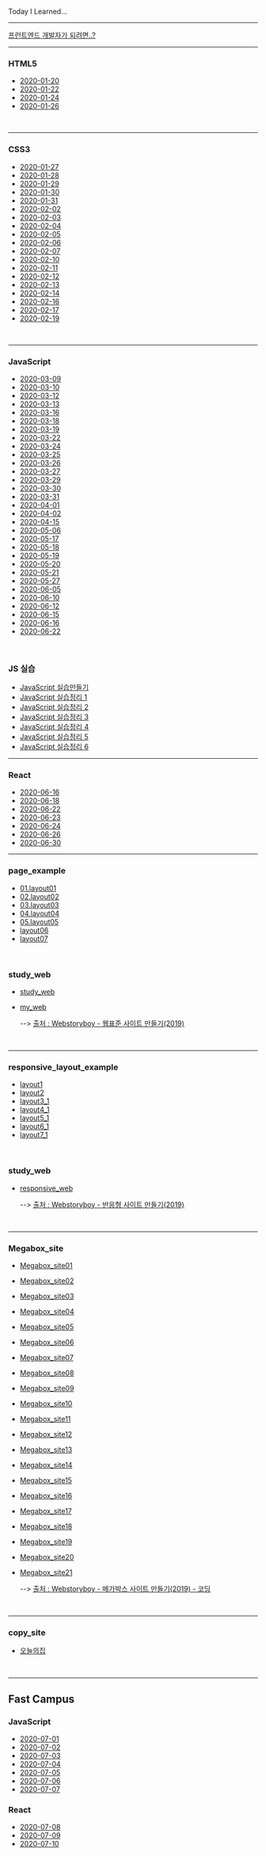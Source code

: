 

Today I Learned...

-----------

[프런트엔드 개발자가 되려면..?](https://github.com/cjdtjr6rl/TIL/blob/master/프런트엔드개발자.md)

-------------

### HTML5

* [2020-01-20](https://github.com/cjdtjr6rl/TIL/blob/master/HTML5/20200120.md)
* [2020-01-22](https://github.com/cjdtjr6rl/TIL/blob/master/HTML5/20200122.md)
* [2020-01-24](https://github.com/cjdtjr6rl/TIL/blob/master/HTML5/20200124.md)
* [2020-01-26](https://github.com/cjdtjr6rl/TIL/blob/master/HTML5/20200126.md)

<br/>

-------------

### CSS3

- [2020-01-27](https://github.com/cjdtjr6rl/TIL/blob/master/CSS3/20200127.md)
- [2020-01-28](https://github.com/cjdtjr6rl/TIL/blob/master/CSS3/20200128.md)
- [2020-01-29](https://github.com/cjdtjr6rl/TIL/blob/master/CSS3/20200129.md)
- [2020-01-30](https://github.com/cjdtjr6rl/TIL/blob/master/CSS3/20200130.md)
- [2020-01-31](https://github.com/cjdtjr6rl/TIL/blob/master/CSS3/20200131.md)
- [2020-02-02](https://github.com/cjdtjr6rl/TIL/blob/master/CSS3/20200202.md)
- [2020-02-03](https://github.com/cjdtjr6rl/TIL/blob/master/CSS3/20200203.md)
- [2020-02-04](https://github.com/cjdtjr6rl/TIL/blob/master/CSS3/20200204.md)
- [2020-02-05](https://github.com/cjdtjr6rl/TIL/blob/master/CSS3/20200205.md)
- [2020-02-06](https://github.com/cjdtjr6rl/TIL/blob/master/CSS3/20200206.md)
- [2020-02-07](https://github.com/cjdtjr6rl/TIL/blob/master/CSS3/20200207.md)
- [2020-02-10](https://github.com/cjdtjr6rl/TIL/blob/master/CSS3/20200210.md)
- [2020-02-11](https://github.com/cjdtjr6rl/TIL/blob/master/CSS3/20200211.md)
- [2020-02-12](https://github.com/cjdtjr6rl/TIL/blob/master/CSS3/20200212.md)
- [2020-02-13](https://github.com/cjdtjr6rl/TIL/blob/master/CSS3/20200213.md)
- [2020-02-14](https://github.com/cjdtjr6rl/TIL/blob/master/CSS3/20200214.md)
- [2020-02-16](https://github.com/cjdtjr6rl/TIL/blob/master/CSS3/20200216.md)
- [2020-02-17](https://github.com/cjdtjr6rl/TIL/blob/master/CSS3/20200217.md)
- [2020-02-19](https://github.com/cjdtjr6rl/TIL/blob/master/CSS3/20200219.md)

<br/>

---

### JavaScript

- [2020-03-09](https://github.com/cjdtjr6rl/TIL/blob/master/JavaScript/20200309.md)
- [2020-03-10](https://github.com/cjdtjr6rl/TIL/blob/master/JavaScript/20200310.md)
- [2020-03-12](https://github.com/cjdtjr6rl/TIL/blob/master/JavaScript/20200312.md)
- [2020-03-13](https://github.com/cjdtjr6rl/TIL/blob/master/JavaScript/20200313.md)
- [2020-03-16](https://github.com/cjdtjr6rl/TIL/blob/master/JavaScript/20200316.md)
- [2020-03-18](https://github.com/cjdtjr6rl/TIL/blob/master/JavaScript/20200318.md)
- [2020-03-19](https://github.com/cjdtjr6rl/TIL/blob/master/JavaScript/20200319.md)
- [2020-03-22](https://github.com/cjdtjr6rl/TIL/blob/master/JavaScript/20200322.md)
- [2020-03-24](https://github.com/cjdtjr6rl/TIL/blob/master/JavaScript/20200324.md)
- [2020-03-25](https://github.com/cjdtjr6rl/TIL/blob/master/JavaScript/20200325.md)
- [2020-03-26](https://github.com/cjdtjr6rl/TIL/blob/master/JavaScript/20200326.md)
- [2020-03-27](https://github.com/cjdtjr6rl/TIL/blob/master/JavaScript/20200327.md)
- [2020-03-29](https://github.com/cjdtjr6rl/TIL/blob/master/JavaScript/20200329.md)
- [2020-03-30](https://github.com/cjdtjr6rl/TIL/blob/master/JavaScript/20200330.md)
- [2020-03-31](https://github.com/cjdtjr6rl/TIL/blob/master/JavaScript/20200331.md)
- [2020-04-01](https://github.com/cjdtjr6rl/TIL/blob/master/JavaScript/20200401.md)
- [2020-04-02](https://github.com/cjdtjr6rl/TIL/blob/master/JavaScript/20200402.md)
- [2020-04-15](https://github.com/cjdtjr6rl/TIL/blob/master/JavaScript/20200415.md)
- [2020-05-06](https://github.com/cjdtjr6rl/TIL/blob/master/JavaScript/20200506.md)
- [2020-05-17](https://github.com/cjdtjr6rl/TIL/blob/master/JavaScript/20200517.md)
- [2020-05-18](https://github.com/cjdtjr6rl/TIL/blob/master/JavaScript/20200518.md)
- [2020-05-19](https://github.com/cjdtjr6rl/TIL/blob/master/JavaScript/20200519.md)
- [2020-05-20](https://github.com/cjdtjr6rl/TIL/blob/master/JavaScript/20200520.md)
- [2020-05-21](https://github.com/cjdtjr6rl/TIL/blob/master/JavaScript/20200521.md)
- [2020-05-27](https://github.com/cjdtjr6rl/TIL/blob/master/JavaScript/20200527.md)
- [2020-06-05](https://github.com/cjdtjr6rl/TIL/blob/master/JavaScript/20200605.md)
- [2020-06-10](https://github.com/cjdtjr6rl/TIL/blob/master/JavaScript/20200610.md)
- [2020-06-12](https://github.com/cjdtjr6rl/TIL/blob/master/JavaScript/20200612.md)
- [2020-06-15](https://github.com/cjdtjr6rl/TIL/blob/master/JavaScript/20200615.md)
- [2020-06-16](https://github.com/cjdtjr6rl/TIL/blob/master/JavaScript/20200616.md)
- [2020-06-22](https://github.com/cjdtjr6rl/TIL/blob/master/JavaScript/20200622.md)

<br/>

### JS 실습

- [JavaScript 실습만들기](https://github.com/cjdtjr6rl/TIL/blob/master/JavaScript/JS_study)
- [JavaScript 실습정리 1](https://github.com/cjdtjr6rl/TIL/blob/master/JavaScript/JS_study/js_note1.md)
- [JavaScript 실습정리 2](https://github.com/cjdtjr6rl/TIL/blob/master/JavaScript/JS_study/js_note2.md)
- [JavaScript 실습정리 3](https://github.com/cjdtjr6rl/TIL/blob/master/JavaScript/JS_study/js_note3.md)
- [JavaScript 실습정리 4](https://github.com/cjdtjr6rl/TIL/blob/master/JavaScript/JS_study/js_note4.md)
- [JavaScript 실습정리 5](https://github.com/cjdtjr6rl/TIL/blob/master/JavaScript/JS_study/js_note5.md)
- [JavaScript 실습정리 6](https://github.com/cjdtjr6rl/TIL/blob/master/JavaScript/JS_study/js_note6.md)

---

### React

- [2020-06-16](https://github.com/cjdtjr6rl/TIL/blob/master/React/20200616.md)
- [2020-06-18](https://github.com/cjdtjr6rl/TIL/blob/master/React/20200618.md)
- [2020-06-22](https://github.com/cjdtjr6rl/TIL/blob/master/React/20200622.md)
- [2020-06-23](https://github.com/cjdtjr6rl/TIL/blob/master/React/20200623.md)
- [2020-06-24](https://github.com/cjdtjr6rl/TIL/blob/master/React/20200624.md)
- [2020-06-26](https://github.com/cjdtjr6rl/TIL/blob/master/React/20200626.md)
- [2020-06-30](https://github.com/cjdtjr6rl/TIL/blob/master/React/20200630.md)

---

### page_example

- [01.layout01](https://github.com/cjdtjr6rl/TIL/blob/master/personal_study/page_example/01.layout01.html)
- [02.layout02](https://github.com/cjdtjr6rl/TIL/blob/master/personal_study/page_example/02.layout02.html)
- [03.layout03](https://github.com/cjdtjr6rl/TIL/blob/master/personal_study/page_example/03.layout03.html)
- [04.layout04](https://github.com/cjdtjr6rl/TIL/blob/master/personal_study/page_example/04.layout04.html)
- [05.layout05](https://github.com/cjdtjr6rl/TIL/blob/master/personal_study/page_example/05.layout05.html)
- [layout06](https://github.com/cjdtjr6rl/TIL/blob/master/personal_study/page_example/layout06.html)
- [layout07](https://github.com/cjdtjr6rl/TIL/blob/master/personal_study/page_example/layout07.html)

<br/>

### study_web

- [study_web](https://github.com/cjdtjr6rl/TIL/tree/master/personal_study/web)

- [my_web](http://cjdtjr6rl.dothome.co.kr/web/index.html)

  --> [출처 : Webstoryboy - 웹표준 사이트 만들기(2019)](https://www.youtube.com/playlist?list=PL4UVBBIc6giKixok-bC7XVEx0ZFsngr5Z)

<br/>

---

### responsive_layout_example

- [layout1](https://github.com/cjdtjr6rl/TIL/blob/master/personal_study/responsive/layout1.html)
- [layout2](https://github.com/cjdtjr6rl/TIL/blob/master/personal_study/responsive/layout2.html)
- [layout3_1](https://github.com/cjdtjr6rl/TIL/blob/master/personal_study/responsive/layout3_1.html)
- [layout4_1](https://github.com/cjdtjr6rl/TIL/blob/master/personal_study/responsive/layout4_1.html)
- [layout5_1](https://github.com/cjdtjr6rl/TIL/blob/master/personal_study/responsive/layout5_1.html)
- [layout6_1](https://github.com/cjdtjr6rl/TIL/blob/master/personal_study/responsive/layout6_1.html)
- [layout7_1](https://github.com/cjdtjr6rl/TIL/blob/master/personal_study/responsive/layout7_1.html)

<br/>

### study_web

- [responsive_web](https://github.com/cjdtjr6rl/TIL/blob/master/personal_study/responsive/html5/index.html)

  --> [출처 : Webstoryboy - 반응형 사이트 만들기(2019)](https://www.youtube.com/playlist?list=PL4UVBBIc6giL7ygRa-P7UExEKqZgx4t9K)

<br/>

---

### Megabox_site

- [Megabox_site01](https://github.com/cjdtjr6rl/TIL/blob/master/personal_study/mega/index01.html)

- [Megabox_site02](https://github.com/cjdtjr6rl/TIL/blob/master/personal_study/mega/index02.html)

- [Megabox_site03](https://github.com/cjdtjr6rl/TIL/blob/master/personal_study/mega/index03.html)

- [Megabox_site04](https://github.com/cjdtjr6rl/TIL/blob/master/personal_study/mega/index04.html)

- [Megabox_site05](https://github.com/cjdtjr6rl/TIL/blob/master/personal_study/mega/index05.html)

- [Megabox_site06](https://github.com/cjdtjr6rl/TIL/blob/master/personal_study/mega/index06.html)

- [Megabox_site07](https://github.com/cjdtjr6rl/TIL/blob/master/personal_study/mega/index07.html)

- [Megabox_site08](https://github.com/cjdtjr6rl/TIL/blob/master/personal_study/mega/index08.html)

- [Megabox_site09](https://github.com/cjdtjr6rl/TIL/blob/master/personal_study/mega/index09.html)

- [Megabox_site10](https://github.com/cjdtjr6rl/TIL/blob/master/personal_study/mega/index10.html)

- [Megabox_site11](https://github.com/cjdtjr6rl/TIL/blob/master/personal_study/mega/index11.html)

- [Megabox_site12](https://github.com/cjdtjr6rl/TIL/blob/master/personal_study/mega/index12.html)

- [Megabox_site13](https://github.com/cjdtjr6rl/TIL/blob/master/personal_study/mega/index13.html)

- [Megabox_site14](https://github.com/cjdtjr6rl/TIL/blob/master/personal_study/mega/index14.html)

- [Megabox_site15](https://github.com/cjdtjr6rl/TIL/blob/master/personal_study/mega/index15.html)

- [Megabox_site16](https://github.com/cjdtjr6rl/TIL/blob/master/personal_study/mega/index16.html)

- [Megabox_site17](https://github.com/cjdtjr6rl/TIL/blob/master/personal_study/mega/index17.html)

- [Megabox_site18](https://github.com/cjdtjr6rl/TIL/blob/master/personal_study/mega/index18.html)

- [Megabox_site19](https://github.com/cjdtjr6rl/TIL/blob/master/personal_study/mega/index19.html)

- [Megabox_site20](https://github.com/cjdtjr6rl/TIL/blob/master/personal_study/mega/index20.html)

- [Megabox_site21](https://github.com/cjdtjr6rl/TIL/blob/master/personal_study/mega/index21.html)

  --> [출처 : Webstoryboy - 메가박스 사이트 만들기(2019) - 코딩](https://www.youtube.com/playlist?list=PL4UVBBIc6giLfFeY-8w5PWJ6z7iFoVu6G)

<br/>

---

### copy_site

- [오늘의집](https://github.com/cjdtjr6rl/TIL/tree/master/personal_study/my_house)

<br/>

---

## Fast Campus

### JavaScript

- [2020-07-01](https://github.com/cjdtjr6rl/TIL/blob/master/Fast_Campus/JavaScript/20200701.md)
- [2020-07-02](https://github.com/cjdtjr6rl/TIL/blob/master/Fast_Campus/JavaScript/20200702.md)
- [2020-07-03](https://github.com/cjdtjr6rl/TIL/blob/master/Fast_Campus/JavaScript/20200703.md)
- [2020-07-04](https://github.com/cjdtjr6rl/TIL/blob/master/Fast_Campus/JavaScript/20200704.md)
- [2020-07-05](https://github.com/cjdtjr6rl/TIL/blob/master/Fast_Campus/JavaScript/20200705.md)
- [2020-07-06](https://github.com/cjdtjr6rl/TIL/blob/master/Fast_Campus/JavaScript/20200706.md)
- [2020-07-07](https://github.com/cjdtjr6rl/TIL/blob/master/Fast_Campus/JavaScript/20200707.md)

### React

- [2020-07-08](https://github.com/cjdtjr6rl/TIL/blob/master/Fast_Campus/React/20200708.md)
- [2020-07-09](https://github.com/cjdtjr6rl/TIL/blob/master/Fast_Campus/React/20200709.md)
- [2020-07-10](https://github.com/cjdtjr6rl/TIL/blob/master/Fast_Campus/React/20200710.md)

